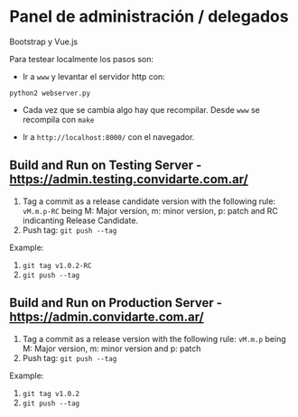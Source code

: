 # Panel de administración / delegados

Bootstrap y Vue.js

Para testear localmente los pasos son:

- Ir a `www` y levantar el servidor http con:
```
python2 webserver.py
```

- Cada vez que se cambia algo hay que recompilar. Desde `www` se recompila con
```make```

- Ir a 
```http://localhost:8000/```
con el navegador.



## Build and Run on Testing Server - https://admin.testing.convidarte.com.ar/
1. Tag a commit as a release candidate version with the following rule:
``` vM.m.p-RC ``` being M: Major version, m: minor version, p: patch  and RC indicanting Release Candidate.
2. Push tag:
``` git push --tag ```

Example:
1. ``` git tag v1.0.2-RC ```
2. ``` git push --tag ```



## Build and Run on Production Server - https://admin.convidarte.com.ar/
1. Tag a commit as a release version with the following rule:
``` vM.m.p ``` being M: Major version, m: minor version and p: patch
2. Push tag:
``` git push --tag ```

Example:
1. ``` git tag v1.0.2 ```
2. ``` git push --tag ```


